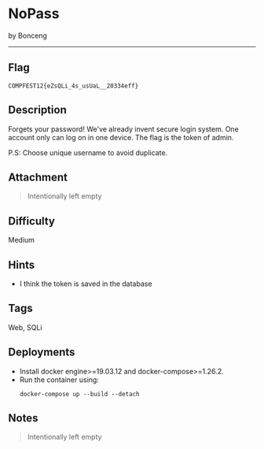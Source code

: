 # NoPass

by Bonceng

---

## Flag

```
COMPFEST12{eZsQLi_4s_usUaL__20334eff}
```

## Description
Forgets your password! We've already invent secure login system. One account only can log on in one device. The flag is the token of admin.

P.S: Choose unique username to avoid duplicate.

## Attachment
> Intentionally left empty

## Difficulty
Medium

## Hints
- I think the token is saved in the database

## Tags
Web, SQLi

## Deployments
- Install docker engine>=19.03.12 and docker-compose>=1.26.2.
- Run the container using:
    ```
    docker-compose up --build --detach
    ```

## Notes
> Intentionally left empty